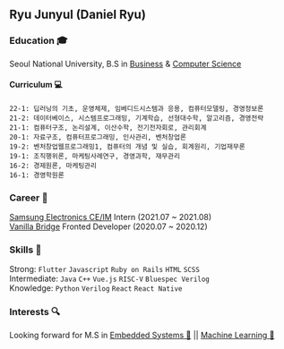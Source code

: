 ## Ryu Junyul (Daniel Ryu)

### Education 🎓 
Seoul National University, B.S in [Business](https://cba.snu.ac.kr/) & [Computer Science](https://cse.snu.ac.kr/)

#### Curriculum 💻
```
22-1: 딥러닝의 기초, 운영체제, 임베디드시스템과 응용, 컴퓨터모델링, 경영정보론
21-2: 데이터베이스, 시스템프로그래밍, 기계학습, 선형대수학, 알고리즘, 경영전략
21-1: 컴퓨터구조, 논리설계, 이산수학, 전기전자회로, 관리회계
20-1: 자료구조, 컴퓨터프로그래밍, 인사관리, 벤처창업론
19-2: 벤처창업웹프로그래밍1, 컴퓨터의 개념 및 실습, 회계원리, 기업재무론
19-1: 조직행위론, 마케팅사례연구, 경영과학, 재무관리
16-2: 경제원론, 마케팅관리
16-1: 경영학원론
```

### Career 🚀
[Samsung Electronics CE/IM](https://www.samsung.com/sec/) Intern (2021.07 ~ 2021.08)<br/>
[Vanilla Bridge](https://apps.apple.com/kr/app/%EB%B0%94%EB%8B%90%EB%9D%BC%EB%B8%8C%EB%A6%BF%EC%A7%80/id1219876826) Fronted Developer (2020.07 ~ 2020.12)<br/>

### Skills 🔪
Strong: ```Flutter``` ```Javascript``` ```Ruby on Rails``` ```HTML``` ```SCSS```<br/>
Intermediate: ```Java``` ```C++``` ```Vue.js``` ```RISC-V``` ```Bluespec Verilog``` <br/>
Knowledge: ```Python``` ```Verilog``` ```React``` ```React Native``` <br/>

### Interests 🔍
Looking forward for M.S in [Embedded Systems 📀](https://cse.snu.ac.kr/lab/%EC%8B%A4%EC%8B%9C%EA%B0%84-%EC%9C%A0%EB%B9%84%EC%BF%BC%ED%84%B0%EC%8A%A4-%EC%8B%9C%EC%8A%A4%ED%85%9C-%EC%97%B0%EA%B5%AC%EC%8B%A4) || [Machine Learning 🤖](http://mllab.snu.ac.kr/)
